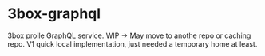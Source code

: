 # 3box-graphql

3box proile GraphQL service. WIP -> May move to anothe repo or caching repo. V1 quick local implementation, just needed a temporary home at least.
